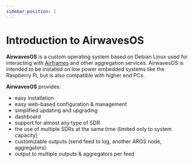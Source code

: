 ```yaml
---
sidebar_position: 1
---
```


# Introduction to AirwavesOS

**AirwavesOS** is a custom operating system based on Debian Linux used for interacting with [Airframes](https://airframes.io) and other aggregation services. AirwavesOS is intended to be installed on low power embedded systems like the Raspberry Pi, but is also compatible with higher end PCs.

**AirwavesOS** provides:
- easy installation
- easy web-based configuration & management
- simplified updating and upgrading
- dashboard
- support for almost any type of SDR
- the use of multiple SDRs at the same time (limited only to system capacity)
- customizable outputs (send feed to log, another AROS node, aggregators)
- output to multiple outputs & aggregators per feed
